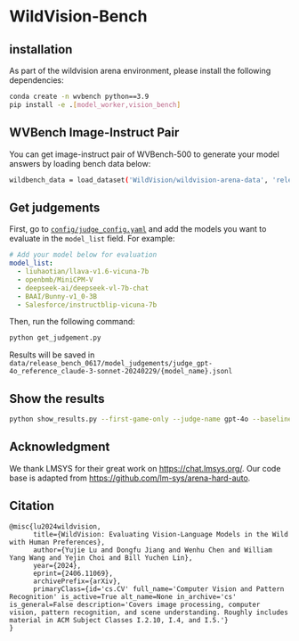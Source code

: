 # WildVision-Bench

## installation

As part of the wildvision arena environment, please install the following dependencies:
```bash
conda create -n wvbench python==3.9
pip install -e .[model_worker,vision_bench]
```

## WVBench Image-Instruct Pair
You can get image-instruct pair of WVBench-500 to generate your model answers by loading bench data below:
```bash
wildbench_data = load_dataset('WildVision/wildvision-arena-data', 'release_bench_0617', split='test500')
```

## Get judgements
First, go to [`config/judge_config.yaml`](config/judge_config.yaml) and add the models you want to evaluate in the `model_list` field. For example:

```yaml
# Add your model below for evaluation
model_list:
  - liuhaotian/llava-v1.6-vicuna-7b
  - openbmb/MiniCPM-V
  - deepseek-ai/deepseek-vl-7b-chat
  - BAAI/Bunny-v1_0-3B
  - Salesforce/instructblip-vicuna-7b
```

Then, run the following command:
```bash
python get_judgement.py
```

Results will be saved in `data/release_bench_0617/model_judgements/judge_gpt-4o_reference_claude-3-sonnet-20240229/{model_name}.jsonl`

## Show the results
```bash
python show_results.py --first-game-only --judge-name gpt-4o --baseline claude-3-sonnet-20240229 --bench-name release_bench_0617
```

## Acknowledgment
We thank LMSYS for their great work on https://chat.lmsys.org/. Our code base is adapted from https://github.com/lm-sys/arena-hard-auto.

## Citation
```
@misc{lu2024wildvision,
      title={WildVision: Evaluating Vision-Language Models in the Wild with Human Preferences}, 
      author={Yujie Lu and Dongfu Jiang and Wenhu Chen and William Yang Wang and Yejin Choi and Bill Yuchen Lin},
      year={2024},
      eprint={2406.11069},
      archivePrefix={arXiv},
      primaryClass={id='cs.CV' full_name='Computer Vision and Pattern Recognition' is_active=True alt_name=None in_archive='cs' is_general=False description='Covers image processing, computer vision, pattern recognition, and scene understanding. Roughly includes material in ACM Subject Classes I.2.10, I.4, and I.5.'}
}
```
